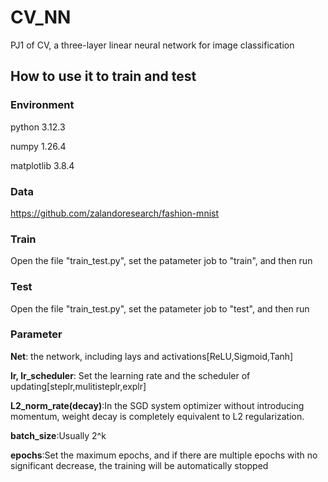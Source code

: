 # CV_NN
PJ1 of CV, a three-layer linear neural network for image classification

## How to use it to train and test

### Environment
python                    3.12.3

numpy                     1.26.4

matplotlib                3.8.4 

### Data 
https://github.com/zalandoresearch/fashion-mnist

### Train
Open the file "train_test.py", set the patameter job to "train", and then run

### Test
Open the file "train_test.py", set the patameter job to "test", and then run

### Parameter
**Net**: the network, including lays and activations\[ReLU,Sigmoid,Tanh\]


**lr, lr_scheduler**: Set the learning rate and the scheduler of updating\[steplr,mulitisteplr,explr\]


**L2_norm_rate(decay)**:In the SGD system optimizer without introducing momentum, weight decay is completely equivalent to L2 regularization.


**batch_size**:Usually 2^k


**epochs**:Set the maximum epochs, and if there are multiple epochs with no significant decrease, the training will be automatically stopped
